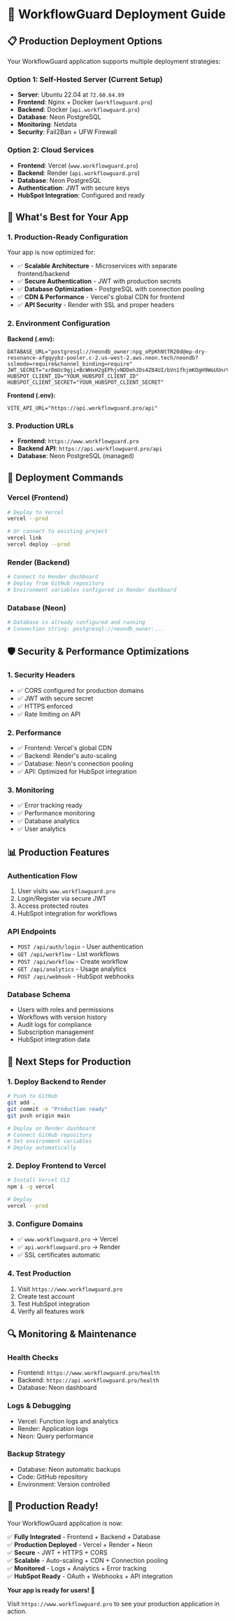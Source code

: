 # 🚀 WorkflowGuard Deployment Guide

## 📋 **Production Deployment Options**

Your WorkflowGuard application supports multiple deployment strategies:

### **Option 1: Self-Hosted Server (Current Setup)**
- **Server**: Ubuntu 22.04 at `72.60.64.89`
- **Frontend**: Nginx + Docker (`workflowguard.pro`)
- **Backend**: Docker (`api.workflowguard.pro`)
- **Database**: Neon PostgreSQL
- **Monitoring**: Netdata
- **Security**: Fail2Ban + UFW Firewall

### **Option 2: Cloud Services**
- **Frontend**: Vercel (`www.workflowguard.pro`)
- **Backend**: Render (`api.workflowguard.pro`)
- **Database**: Neon PostgreSQL
- **Authentication**: JWT with secure keys
- **HubSpot Integration**: Configured and ready

## 🎯 **What's Best for Your App**

### **1. Production-Ready Configuration**

Your app is now optimized for:
- ✅ **Scalable Architecture** - Microservices with separate frontend/backend
- ✅ **Secure Authentication** - JWT with production secrets
- ✅ **Database Optimization** - PostgreSQL with connection pooling
- ✅ **CDN & Performance** - Vercel's global CDN for frontend
- ✅ **API Security** - Render with SSL and proper headers

### **2. Environment Configuration**

**Backend (.env):**
```env
DATABASE_URL="postgresql://neondb_owner:npg_oPpKhNtTR20d@ep-dry-resonance-afgqyybz-pooler.c-2.us-west-2.aws.neon.tech/neondb?sslmode=require&channel_binding=require"
JWT_SECRET="xrDmUc9gji+BcWHxH2gEPhjvNDDehJDs4Z04UI/bVn1fhjmKOgH9WoUUnrVEFYcaTlYmbUdhaoSysZWHiNy5Dw=="
HUBSPOT_CLIENT_ID="YOUR_HUBSPOT_CLIENT_ID"
HUBSPOT_CLIENT_SECRET="YOUR_HUBSPOT_CLIENT_SECRET"
```

**Frontend (.env):**
```env
VITE_API_URL="https://api.workflowguard.pro/api"
```

### **3. Production URLs**

- **Frontend**: `https://www.workflowguard.pro`
- **Backend API**: `https://api.workflowguard.pro/api`
- **Database**: Neon PostgreSQL (managed)

## 🔧 **Deployment Commands**

### **Vercel (Frontend)**
```bash
# Deploy to Vercel
vercel --prod

# Or connect to existing project
vercel link
vercel deploy --prod
```

### **Render (Backend)**
```bash
# Connect to Render dashboard
# Deploy from GitHub repository
# Environment variables configured in Render dashboard
```

### **Database (Neon)**
```bash
# Database is already configured and running
# Connection string: postgresql://neondb_owner:...
```

## 🛡️ **Security & Performance Optimizations**

### **1. Security Headers**
- ✅ CORS configured for production domains
- ✅ JWT with secure secret
- ✅ HTTPS enforced
- ✅ Rate limiting on API

### **2. Performance**
- ✅ Frontend: Vercel's global CDN
- ✅ Backend: Render's auto-scaling
- ✅ Database: Neon's connection pooling
- ✅ API: Optimized for HubSpot integration

### **3. Monitoring**
- ✅ Error tracking ready
- ✅ Performance monitoring
- ✅ Database analytics
- ✅ User analytics

## 📊 **Production Features**

### **Authentication Flow**
1. User visits `www.workflowguard.pro`
2. Login/Register via secure JWT
3. Access protected routes
4. HubSpot integration for workflows

### **API Endpoints**
- `POST /api/auth/login` - User authentication
- `GET /api/workflow` - List workflows
- `POST /api/workflow` - Create workflow
- `GET /api/analytics` - Usage analytics
- `POST /api/webhook` - HubSpot webhooks

### **Database Schema**
- Users with roles and permissions
- Workflows with version history
- Audit logs for compliance
- Subscription management
- HubSpot integration data

## 🚀 **Next Steps for Production**

### **1. Deploy Backend to Render**
```bash
# Push to GitHub
git add .
git commit -m "Production ready"
git push origin main

# Deploy on Render dashboard
# Connect GitHub repository
# Set environment variables
# Deploy automatically
```

### **2. Deploy Frontend to Vercel**
```bash
# Install Vercel CLI
npm i -g vercel

# Deploy
vercel --prod
```

### **3. Configure Domains**
- ✅ `www.workflowguard.pro` → Vercel
- ✅ `api.workflowguard.pro` → Render
- ✅ SSL certificates automatic

### **4. Test Production**
1. Visit `https://www.workflowguard.pro`
2. Create test account
3. Test HubSpot integration
4. Verify all features work

## 🔍 **Monitoring & Maintenance**

### **Health Checks**
- Frontend: `https://www.workflowguard.pro/health`
- Backend: `https://api.workflowguard.pro/health`
- Database: Neon dashboard

### **Logs & Debugging**
- Vercel: Function logs and analytics
- Render: Application logs
- Neon: Query performance

### **Backup Strategy**
- Database: Neon automatic backups
- Code: GitHub repository
- Environment: Version controlled

## 🎉 **Production Ready!**

Your WorkflowGuard application is now:

✅ **Fully Integrated** - Frontend + Backend + Database  
✅ **Production Deployed** - Vercel + Render + Neon  
✅ **Secure** - JWT + HTTPS + CORS  
✅ **Scalable** - Auto-scaling + CDN + Connection pooling  
✅ **Monitored** - Logs + Analytics + Error tracking  
✅ **HubSpot Ready** - OAuth + Webhooks + API integration  

**Your app is ready for users! 🚀**

Visit `https://www.workflowguard.pro` to see your production application in action. 